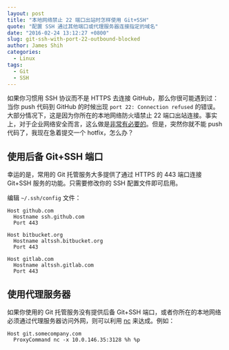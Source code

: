 ```yaml
---
layout: post
title: "本地网络禁止 22 端口出站时怎样使用 Git+SSH"
quote: "配置 SSH 通过其他端口或代理服务器连接指定的域名"
date: "2016-02-24 13:12:27 +0800"
slug: git-ssh-with-port-22-outbound-blocked
author: James Shih
categories:
  - Linux
tags:
  - Git
  - SSH
---
```

如果你习惯用 SSH 协议而不是 HTTPS 去连接 GitHub，那么你很可能遇到过：当你 push 代码到 GitHub 的时候出现 `port 22: Connection refused` 的错误。大部分情况下，这是因为你所在的本地网络防火墙禁止 22 端口出站连接。事实上，对于企业网络安全而言，这么做是[非常有必要的](https://serverfault.com/a/25566)。但是，突然你就不能 push 代码了，我现在急着提交一个 hotfix，怎么办？

## 使用后备 Git+SSH 端口

幸运的是，常用的 Git 托管服务大多提供了通过 HTTPS 的 443 端口连接 Git+SSH 服务的功能。只需要修改你的 SSH 配置文件即可启用。

编辑 `~/.ssh/config` 文件：

```
Host github.com
  Hostname ssh.github.com
  Port 443

Host bitbucket.org
  Hostname altssh.bitbucket.org
  Port 443

Host gitlab.com
  Hostname altssh.gitlab.com
  Port 443
```

## 使用代理服务器

如果你使用的 Git 托管服务没有提供后备 Git+SSH 端口，或者你所在的本地网络必须通过代理服务器访问外网，则可以利用 [nc](http://linux.die.net/man/1/nc) 来达成。例如：

```
Host git.somecompany.com
  ProxyCommand nc -x 10.0.146.35:3128 %h %p
```
